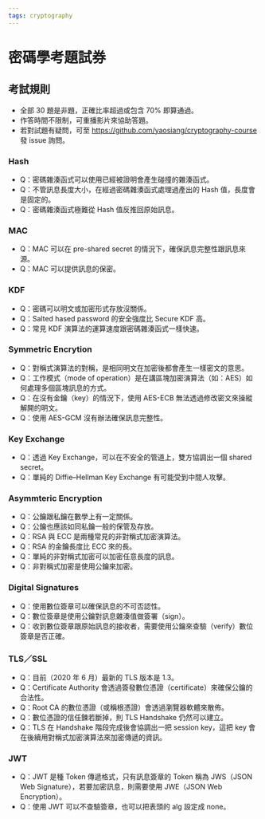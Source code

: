 ```yaml
---
tags: cryptography
---
```


# 密碼學考題試券

## 考試規則

- 全部 30 題是非題，正確比率超過或包含 70% 即算通過。
- 作答時間不限制，可重播影片來協助答題。
- 若對試題有疑問，可至 https://github.com/yaosiang/cryptography-course 發 issue 詢問。

### Hash

- Q：密碼雜湊函式可以使用已經被證明會產生碰撞的雜湊函式。
- Q：不管訊息長度大小，在經過密碼雜湊函式處理過產出的 Hash 值，長度會是固定的。
- Q：密碼雜湊函式極難從 Hash 值反推回原始訊息。

### MAC

- Q：MAC 可以在 pre-shared secret 的情況下，確保訊息完整性跟訊息來源。
- Q：MAC 可以提供訊息的保密。

### KDF

- Q：密碼可以明文或加密形式存放沒關係。
- Q：Salted hased password 的安全強度比 Secure KDF 高。
- Q：常見 KDF 演算法的運算速度跟密碼雜湊函式一樣快速。

### Symmetric Encrytion

- Q：對稱式演算法的對稱，是相同明文在加密後都會產生一樣密文的意思。
- Q：工作模式（mode of operation）是在講區塊加密演算法（如：AES）如何處理多個區塊訊息的方式。
- Q：在沒有金鑰（key）的情況下，使用 AES-ECB 無法透過修改密文來操縱解開的明文。
- Q：使用 AES-GCM 沒有辦法確保訊息完整性。

### Key Exchange

- Q：透過 Key Exchange，可以在不安全的管道上，雙方協調出一個 shared secret。
- Q：單純的 Diffie–Hellman Key Exchange 有可能受到中間人攻擊。

### Asymmteric Encryption

- Q：公鑰跟私鑰在數學上有一定關係。
- Q：公鑰也應該如同私鑰一般的保管及存放。
- Q：RSA 與 ECC 是兩種常見的非對稱式加密演算法。
- Q：RSA 的金鑰長度比 ECC 來的長。
- Q：單純的非對稱式加密可以加密任意長度的訊息。
- Q：非對稱式加密是使用公鑰來加密。

### Digital Signatures

- Q：使用數位簽章可以確保訊息的不可否認性。
- Q：數位簽章是使用公鑰對訊息雜湊值做簽署（sign）。
- Q：收到數位簽章跟原始訊息的接收者，需要使用公鑰來查驗（verify）數位簽章是否正確。

### TLS／SSL

- Q：目前（2020 年 6 月）最新的 TLS 版本是 1.3。
- Q：Certificate Authority 會透過簽發數位憑證（certificate）來確保公鑰的合法性。
- Q：Root CA 的數位憑證（或稱根憑證）會透過瀏覽器軟體來散佈。
- Q：數位憑證的信任鍊若斷掉，則 TLS Handshake 仍然可以建立。
- Q：TLS 在 Handshake 階段完成後會協調出一把 session key，這把 key 會在後續用對稱式加密演算法來加密傳遞的資訊。

### JWT

- Q：JWT 是種 Token 傳遞格式，只有訊息簽章的 Token 稱為 JWS（JSON Web Signature），若要加密訊息，則需要使用 JWE（JSON Web Encryption）。
- Q：使用 JWT 可以不查驗簽章，也可以把表頭的 alg 設定成 none。
